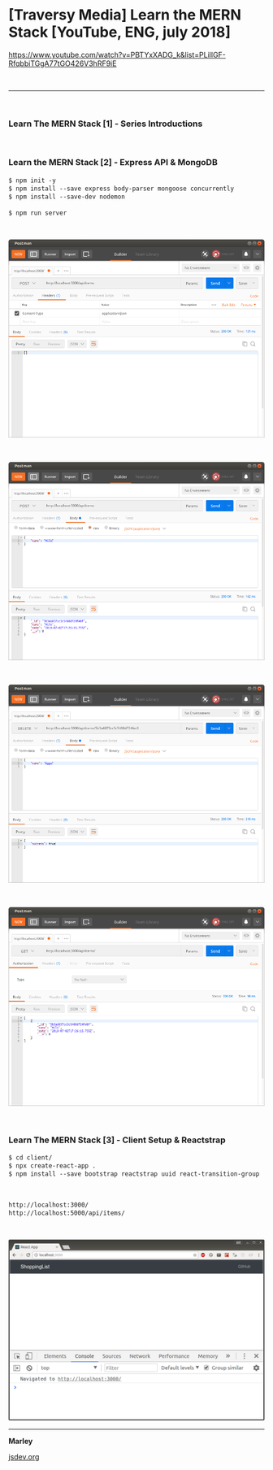 # [Traversy Media] Learn the MERN Stack [YouTube, ENG, july 2018]

https://www.youtube.com/watch?v=PBTYxXADG_k&list=PLillGF-RfqbbiTGgA77tGO426V3hRF9iE

<br/>
<hr/>
<br/>

### Learn The MERN Stack [1] - Series Introductions

<br/>

### Learn the MERN Stack [2] - Express API & MongoDB

    $ npm init -y
    $ npm install --save express body-parser mongoose concurrently
    $ npm install --save-dev nodemon

    $ npm run server

<br/>

![Application](/img/pic-02-01.png?raw=true)

<br/>

![Application](/img/pic-02-02.png?raw=true)

<br/>

![Application](/img/pic-02-03.png?raw=true)

<br/>

![Application](/img/pic-02-04.png?raw=true)

<br/>

### Learn The MERN Stack [3] - Client Setup & Reactstrap

    $ cd client/
    $ npx create-react-app .
    $ npm install --save bootstrap reactstrap uuid react-transition-group

<br/>

    http://localhost:3000/
    http://localhost:5000/api/items/

<br/>

![Application](/img/pic-03-01.png?raw=true)

---

**Marley**

<a href="https://jsdev.org">jsdev.org</a>
